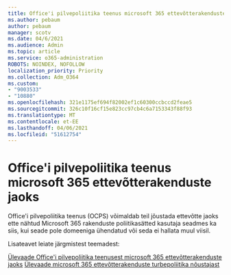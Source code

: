 ```yaml
---
title: Office'i pilvepoliitika teenus microsoft 365 ettevõtterakenduste jaoks
ms.author: pebaum
author: pebaum
manager: scotv
ms.date: 04/6/2021
ms.audience: Admin
ms.topic: article
ms.service: o365-administration
ROBOTS: NOINDEX, NOFOLLOW
localization_priority: Priority
ms.collection: Adm_O364
ms.custom:
- "9003533"
- "10880"
ms.openlocfilehash: 321e1175ef694f82002ef1c60300ccbccd2feae5
ms.sourcegitcommit: 326c10f16cf15e823cc97cb4c6a7153343f88f93
ms.translationtype: MT
ms.contentlocale: et-EE
ms.lasthandoff: 04/06/2021
ms.locfileid: "51612754"
---
```

# <a name="office-cloud-policy-service-for-microsoft-365-apps-for-enterprise"></a>Office'i pilvepoliitika teenus microsoft 365 ettevõtterakenduste jaoks

Office'i pilvepoliitika teenus (OCPS) võimaldab teil jõustada ettevõtte jaoks ette nähtud Microsoft 365 rakenduste poliitikasätted kasutaja seadmes ka siis, kui seade pole domeeniga ühendatud või seda ei hallata muul viisil. 

Lisateavet leiate järgmistest teemadest:

[Ülevaade Office'i pilvepoliitika teenusest microsoft 365 ettevõtterakenduste jaoks](https://docs.microsoft.com/deployoffice/overview-office-cloud-policy-service) 
 [Ülevaade microsoft 365 ettevõtterakenduste turbepoliitika nõustajast](https://docs.microsoft.com/deployoffice/overview-of-security-policy-advisor)